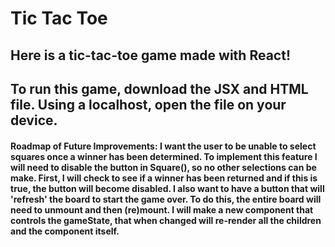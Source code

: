 # Tic Tac Toe
## Here is a tic-tac-toe game made with React! 
## To run this game, download the JSX and HTML file. Using a localhost, open the file on your device. 

#### Roadmap of Future Improvements: I want the user to be unable to select squares once a winner has been determined. To implement this feature I will need to disable the button in Square(), so no other selections can be make. First, I will check to see if a winner has been returned and if this is true, the button will become disabled. I also want to have a button that will 'refresh' the board to start the game over. To do this, the entire board will need to unmount and then (re)mount. I will make a new component that controls the gameState, that when changed will re-render all the children and the component itself. 
